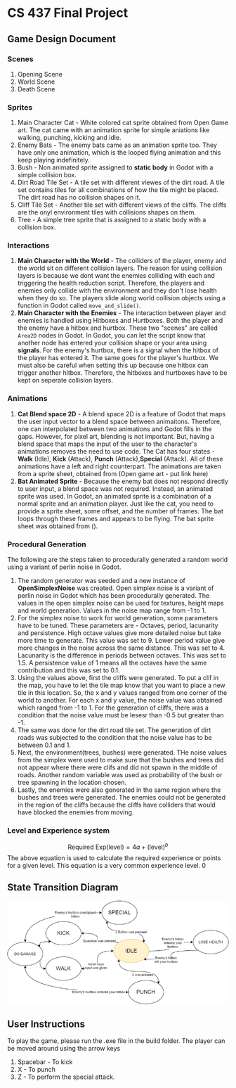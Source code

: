 # CS 437 Final Project

## Game Design Document
### Scenes

1. Opening Scene
2. World Scene
3. Death Scene

### Sprites

1. Main Character Cat - White colored cat sprite obtained from Open Game art. The cat came with an animation sprite for simple aniations like walking, punching, kicking and idle. 
2. Enemy Bats - The enemy bats came as an animation sprite too. They have only one animation, which is the looped flying animation and this keep playing indefinitely. 
3. Bush - Non animated sprite assigned to **static body** in Godot with a simple collision box.
4. Dirt Road Tile Set - A tile set with different viewes of the dirt road. A tile set contains tiles for all combinations of how the tile might be placed. The dirt road has no collision shapes on it. 
5. Cliff Tile Set - Another tile set with different views of the cliffs. The cliffs are the onyl environment tiles with collisions shapes on them. 
6. Tree - A simple tree sprite that is assigned to a static body with a collision box. 

### Interactions
1. **Main Character with the World** - The colliders of the player, enemy and the world sit on different collision layers. The reason for using collision layers is because we dont want the enemies colliding with each and triggering the health reduction script. Therefore, the players and enemies only collide with the environment and they don't lose health when they do so. The players slide along world collision objects using a function in Godot called ``move_and_slide()``. 
2. **Main Character with the Enemies** - The interaction between player and enemies is handled using Hitboxes and Hurtboxes. Both the player and the enemy have a hitbox and hurtbox. These two "scenes" are called ``Area2D`` nodes in Godot. In Godot, you can let the script know that another node has entered your collision shape or your area using **signals**. For the enemy's hurtbox, there is a signal when the hitbox of the player has entered it. The same goes for the player's hurtbox. We must also be careful when setting this up because one hitbox can trigger another hitbox. Therefore, the hitboxes and hurtboxes have to be kept on seperate collision layers. 

### Animations
1. **Cat Blend space 2D** - A blend space 2D is a feature of Godot that maps the user input vector to a blend space between animaitons. Therefore, one can interpolated between two animations and Godot fills in the gaps. However, for pixel art, blending is not important. But, having a blend space that maps the input of the user to the character's animations removes the need to use code. The Cat has four states - **Walk** (Idle), **Kick** (Attack), **Punch** (Attack),**Special** (Attack). All of these animations have a left and right counterpart. The animations are taken from a sprite sheet, obtained from (Open game art - put link here)
2. **Bat Animated Sprite** - Because the enemy bat does not respond directly to user input, a blend space was not required. Instead, an animated sprite was used. In Godot, an animated sprite is a combination of a normal sprite and an animation player. Just like the cat, you need to provide a sprite sheet, some offset, and the number of frames. The bat loops through these frames and appears to be flying. The bat sprite sheet was obtained from ().

### Procedural Generation
The following are the steps taken to procedurally generated a random world using a variant of perlin noise in Godot. 
1. The random generator was seeded and a new instance of **OpenSimplexNoise** was created. Open simplex noise is a variant of perlin noise in Godot which has been procedurally generated. The values in the open simplex noise can be used for textures, height maps and world generation. Values in the noise map range from -1 to 1. 
2. For the simplex noise to work for world generation, some parameters have to be tuned. These parameters are - Octaves, period, lacunarity and persistence. High octave values give more detailed noise but take more time to generate. This value was set to 9. Lower period value give more changes in the noise across the same distance. This was set to 4. Lacunarity is the difference in periods between octaves. This was set to 1.5. A persistence value of 1 means all the octaves have the same contribution and this was set to 0.1. 
3. Using the values above, first the cliffs were generated. To put a clif in the map, you have to let the tile map know that you want to place a new tile in this location. So, the x and y values ranged from one corner of the world to another. For each x and y value, the noise value was obtained which ranged from -1 to 1. For the generation of cliffs, there was a condition that the noise value must be lesesr than -0.5 but greater than -1. 
4. The same was done for the dirt road tile set. The generation of dirt roads was subjected to the condition that the noise value has to be between 0.1 and 1. 
5. Next, the environment(trees, bushes) were generated. THe noise values from the simplex were used to make sure that the bushes and trees did not appear where there were clifs and did not spawn in the middle of roads. Another random variable was used as probability of the bush or tree spawning in the location chosen.  
6. Lastly, the enemies were also generated in the same region where the bushes and trees were generated. The enemies could not be generated in the region of the cliffs because the cliffs have colliders that would have blocked the enemies from moving. 

### Level and Experience system
$$\text{Required Exp}(\text{level})=4a+(\text{level})^{b}$$
The above equation is used to calculate the required experience or points for a given level. This equation is a very common experience level. 0

## State Transition Diagram
![State Transition diagram](https://github.com/chcardoz/cs437-final-project/blob/master/player_state_diagram.png?raw=true)

## User Instructions
To play the game, please run the .exe file in the build folder.
The player can be moved around using the arrow keys
1. Spacebar - To kick
2. X - To punch
3. Z - To perform the special attack. 
